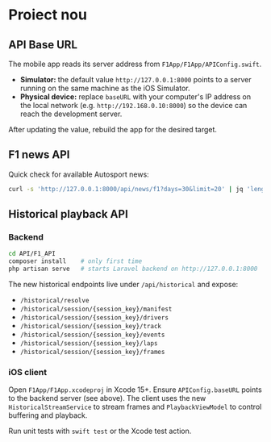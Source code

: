 # Proiect nou

## API Base URL

The mobile app reads its server address from `F1App/F1App/APIConfig.swift`.

- **Simulator:** the default value `http://127.0.0.1:8000` points to a server running on the same machine as the iOS Simulator.
- **Physical device:** replace `baseURL` with your computer's IP address on the local network (e.g. `http://192.168.0.10:8000`) so the device can reach the development server.

After updating the value, rebuild the app for the desired target.

## F1 news API

Quick check for available Autosport news:

```bash
curl -s 'http://127.0.0.1:8000/api/news/f1?days=30&limit=20' | jq 'length'
```

## Historical playback API

### Backend

```bash
cd API/F1_API
composer install    # only first time
php artisan serve   # starts Laravel backend on http://127.0.0.1:8000
```

The new historical endpoints live under `/api/historical` and expose:

- `/historical/resolve`
- `/historical/session/{session_key}/manifest`
- `/historical/session/{session_key}/drivers`
- `/historical/session/{session_key}/track`
- `/historical/session/{session_key}/events`
- `/historical/session/{session_key}/laps`
- `/historical/session/{session_key}/frames`

### iOS client

Open `F1App/F1App.xcodeproj` in Xcode 15+. Ensure `APIConfig.baseURL`
points to the backend server (see above). The client uses the new
`HistoricalStreamService` to stream frames and `PlaybackViewModel` to
control buffering and playback.

Run unit tests with `swift test` or the Xcode test action.
